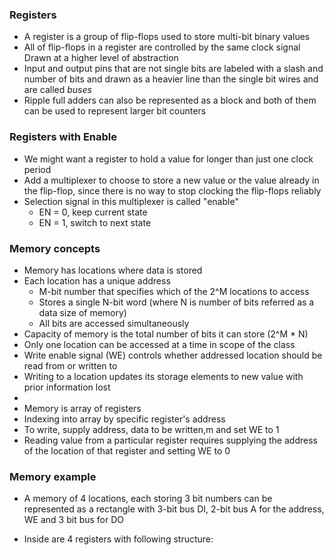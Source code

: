 ### Registers
- A register is a group of flip-flops used to store multi-bit binary values
- All of flip-flops in a register are controlled by the same clock signal 
  Drawn at a higher level of abstraction
- Input and output pins that are not single bits are labeled with a slash and number of bits and drawn as a heavier line than the single bit wires and are called *buses*
- Ripple full adders can also be represented as a block and both of them can be used to represent larger bit counters

### Registers with Enable
- We might want a register to hold a value for longer than just one clock period
- Add a multiplexer to choose to store a new value or the value already in the flip-flop, since there is no way to stop clocking the flip-flops reliably
- Selection signal in this multiplexer is called "enable"
	- EN = 0, keep current state
	- EN = 1, switch to next state

### Memory concepts
- Memory has locations where data is stored
- Each location has a unique address
	- M-bit number that specifies which of the 2^M locations to access
	- Stores a single N-bit word (where N is number of bits referred as a data size of memory)
	- All bits are accessed simultaneously
- Capacity of memory is the total number of bits it can store (2^M * N)
- Only one location can be accessed at a time in scope of the class
- Write enable signal (WE) controls whether addressed location should be read from or written to
- Writing to a location updates its storage elements to new value with prior information lost
- 
- Memory is array of registers
- Indexing into array by specific register's address
- To write, supply address, data to be written,m and set WE to 1
- Reading value from a particular register requires supplying the address of the location of that register and setting WE to 0

### Memory example
- A memory of 4 locations, each storing 3 bit numbers can be represented as a rectangle with 3-bit bus DI, 2-bit bus A for the address, WE and 3 bit bus for DO

- Inside are 4 registers with following structure: